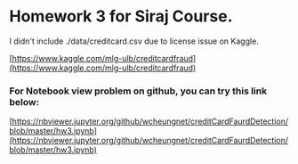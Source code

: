 # Homework 3 for Siraj Course.

I didn't include ./data/creditcard.csv due to license issue on Kaggle.

[https://www.kaggle.com/mlg-ulb/creditcardfraud](https://www.kaggle.com/mlg-ulb/creditcardfraud)

### For Notebook view problem on github, you can try this link below:

[https://nbviewer.jupyter.org/github/wcheungnet/creditCardFaurdDetection/blob/master/hw3.ipynb](https://nbviewer.jupyter.org/github/wcheungnet/creditCardFaurdDetection/blob/master/hw3.ipynb)


